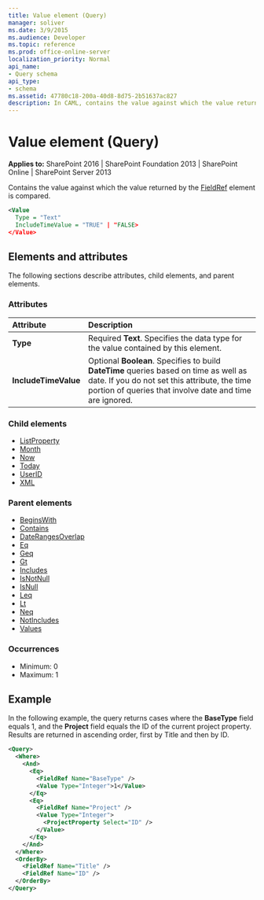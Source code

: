 ```yaml
---
title: Value element (Query)
manager: soliver
ms.date: 3/9/2015
ms.audience: Developer
ms.topic: reference
ms.prod: office-online-server
localization_priority: Normal
api_name:
- Query schema
api_type:
- schema
ms.assetid: 47780c18-200a-40d8-8d75-2b51637ac827
description: In CAML, contains the value against which the value returned by the FieldRef element is compared. 
---
```


# Value element (Query)

**Applies to:** SharePoint 2016 | SharePoint Foundation 2013 | SharePoint Online | SharePoint Server 2013
  
Contains the value against which the value returned by the [FieldRef](fieldref-element-query.md) element is compared. 
  
```XML
<Value
  Type = "Text"
  IncludeTimeValue = "TRUE" | "FALSE>
</Value>
```

## Elements and attributes

The following sections describe attributes, child elements, and parent elements.

### Attributes

|**Attribute**|**Description**|
|:-----|:-----|
|**Type** <br/> |Required **Text**. Specifies the data type for the value contained by this element.  <br/> |
|**IncludeTimeValue** <br/> |Optional **Boolean**. Specifies to build **DateTime** queries based on time as well as date. If you do not set this attribute, the time portion of queries that involve date and time are ignored.  <br/> |
   
### Child elements

- [ListProperty](listproperty-element-query.md)
- [Month](month-element-query.md)
- [Now](now-element-query.md)
- [Today](today-element-query.md)
- [UserID](userid-element-query.md)
- [XML](xml-element.md)
   
### Parent elements

- [BeginsWith](beginswith-element-query.md)
- [Contains](contains-element-query.md)
- [DateRangesOverlap](daterangesoverlap-element-query.md)
- [Eq](eq-element-query.md)
- [Geq](geq-element-query.md)
- [Gt](gt-element-query.md)
- [Includes](includes-element-query.md)
- [IsNotNull](isnotnull-element-query.md)
- [IsNull](isnull-element-query.md)
- [Leq](leq-element-query.md)
- [Lt](lt-element-query.md)
- [Neq](neq-element-query.md)
- [NotIncludes](notincludes-element-query.md)
- [Values](values-element-query.md)
   
### Occurrences

- Minimum: 0
- Maximum: 1  
   
## Example

In the following example, the query returns cases where the **BaseType** field equals 1, and the **Project** field equals the ID of the current project property. Results are returned in ascending order, first by Title and then by ID. 
  
```XML
<Query>
  <Where>
    <And>
      <Eq>
        <FieldRef Name="BaseType" />
        <Value Type="Integer">1</Value>
      </Eq>
      <Eq>
        <FieldRef Name="Project" />
        <Value Type="Integer">
          <ProjectProperty Select="ID" />
        </Value>
      </Eq>
    </And>
  </Where>
  <OrderBy>
    <FieldRef Name="Title" />
    <FieldRef Name="ID" />
  </OrderBy>
</Query>
```

<br/>

